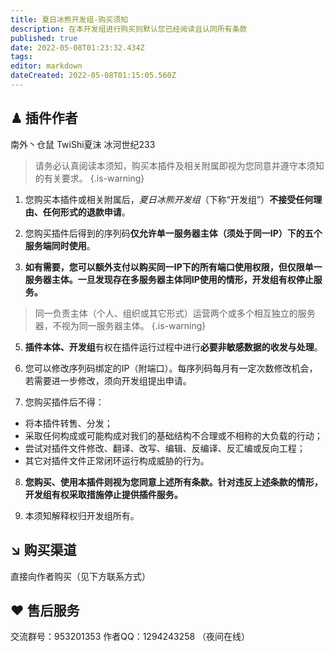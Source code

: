 ```yaml
---
title: 夏日冰熊开发组-购买须知
description: 在本开发组进行购买则默认您已经阅读且认同所有条款
published: true
date: 2022-05-08T01:23:32.434Z
tags: 
editor: markdown
dateCreated: 2022-05-08T01:15:05.560Z
---
```


## ♟ 插件作者
南外丶仓鼠
TwiShi夏沫 冰河世纪233

> 请务必认真阅读本须知，购买本插件及相关附属即视为您同意并遵守本须知的有关要求。
{.is-warning}

1. 您购买本插件或相关附属后，*夏日冰熊开发组*（下称“开发组”）**不接受任何理由、任何形式的退款申请**。

3. 您购买插件后得到的序列码**仅允许单一服务器主体（须处于同一IP）下的五个服务端同时使用**。

4. **如有需要，您可以额外支付以购买同一IP下的所有端口使用权限，但仅限单一服务器主体。一旦发现存在多服务器主体同IP使用的情形，开发组有权停止服务。**

> 同一负责主体（个人、组织或其它形式）运营两个或多个相互独立的服务器，不视为同一服务器主体。
{.is-warning}

5. **插件本体、开发组**有权在插件运行过程中进行**必要非敏感数据的收发与处理**。

6. 您可以修改序列码绑定的IP（附端口）。每序列码每月有一定次数修改机会，若需要进一步修改，须向开发组提出申请。

7. 您购买插件后不得：
	
  - 将本插件转售、分发；
  - 采取任何构成或可能构成对我们的基础结构不合理或不相称的大负载的行动；
  - 尝试对插件文件修改、翻译、改写、编辑、反编译、反汇编或反向工程；
  - 其它对插件文件正常闭环运行构成威胁的行为。

8. **您购买、使用本插件则视为您同意上述所有条款。针对违反上述条款的情形，开发组有权采取措施停止提供插件服务。**

9. 本须知解释权归开发组所有。

## ↘ 购买渠道
直接向作者购买（见下方联系方式）

## ♥ 售后服务
交流群号：953201353
作者QQ：1294243258 （夜间在线）